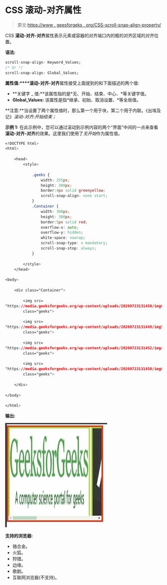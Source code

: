 # CSS 滚动-对齐属性

> 原文:[https://www . geesforgeks . org/CSS-scroll-snap-align-property/](https://www.geeksforgeeks.org/css-scroll-snap-align-property/)

CSS **滚动-对齐-对齐**属性表示元素或容器的对齐端口内的框的对齐区域的对齐位置。

**语法:**

```css
scroll-snap-align: Keyword_Values;
/* Or */
scroll-snap-align: Global_Values;

```

**属性值:****滚动-对齐-对齐**属性接受上面提到的和下面描述的两个值:

*   **关键字 _ 值:**该属性指的是*无、开始、结束、中心、*等关键字值。
*   **Global_Values:** 该属性是指*继承、初始、取消设置、*等全局值。

**注意:**当设置了两个属性值时，那么第一个用于块，第二个用于内联。《出埃及记》*滚动-对齐:开始结束；*

**示例 1:** 在此示例中，您可以通过滚动到示例内容的两个“界面”中间的一点来查看**滚动-对齐-对齐**的效果。这里我们使用了*无开始*作为属性值。

```css
<!DOCTYPE html>
<html>

    <head>
        <style>

            .geeks {
                width: 255px;
                height: 300px;
                border:4px solid greenyellow;
                scroll-snap-align: none start;
            }
            .Container {
                width: 300px;
                height: 300px;
                border:5px solid red;
                overflow-x: auto;
                overflow-y: hidden;
                white-space: nowrap;
                scroll-snap-type: x mandatory;
                scroll-snap-stop: always;
            }

        </style>
    </head>

<body>

    <div class="Container">

        <img src=
"https://media.geeksforgeeks.org/wp-content/uploads/20200723131450/img6-300x82.png"
        class="geeks">

        <img src=
"https://media.geeksforgeeks.org/wp-content/uploads/20200723131449/img5.jpeg" 
        class="geeks">

        <img src=
"https://media.geeksforgeeks.org/wp-content/uploads/20200723131452/img4-300x167.png" 
        class="geeks">

        <img src=
"https://media.geeksforgeeks.org/wp-content/uploads/20200723131450/img6-300x82.png"
        class="geeks">

    </div>

</body>

</html>
```

**输出:**

![](img/69428d86bc74ff40f5fafd2510875655.png)

**支持的浏览器:**

*   铬合金。
*   火狐。
*   狩猎。
*   边缘。
*   歌剧。
*   互联网浏览器(不支持)。